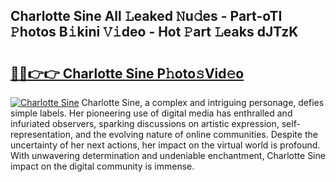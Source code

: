 ## Charlotte Sine All 𝙻eaked 𝙽u𝚍es - Part-oTI 𝙿hotos B𝚒kini 𝚅𝚒deo - Hot 𝙿art 𝙻eaks dJTzK

# <h2><a href="http://ld1qti.urlbe.top/?page=Charlotte+Sine">🔗🔗👉👉 Charlotte Sine P𝚑oto𝚜Vid𝚎o</a></h2>

[![Charlotte Sine](https://i.imgur.com/eBuTRDB.gif)](http://ld1qti.urlbe.top/?page=Charlotte+Sine)
Charlotte Sine, a complex and intriguing personage, defies simple labels. Her pioneering use of digital media has enthralled and infuriated observers, sparking discussions on artistic expression, self-representation, and the evolving nature of online communities. Despite the uncertainty of her next actions, her impact on the virtual world is profound. With unwavering determination and undeniable enchantment, Charlotte Sine impact on the digital community is immense.
